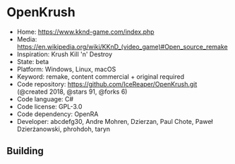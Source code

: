 # OpenKrush

- Home: https://www.kknd-game.com/index.php
- Media: https://en.wikipedia.org/wiki/KKnD_(video_game)#Open_source_remake
- Inspiration: Krush Kill 'n' Destroy
- State: beta
- Platform: Windows, Linux, macOS
- Keyword: remake, content commercial + original required
- Code repository: https://github.com/IceReaper/OpenKrush.git (@created 2018, @stars 91, @forks 6)
- Code language: C#
- Code license: GPL-3.0
- Code dependency: OpenRA
- Developer: abcdefg30, Andre Mohren, Dzierzan, Paul Chote, Paweł Dzierżanowski, phrohdoh, taryn

## Building
